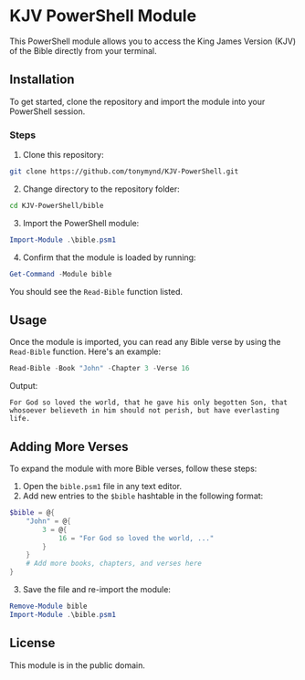 # KJV PowerShell Module

This PowerShell module allows you to access the King James Version (KJV) of the Bible directly from your terminal.

## Installation

To get started, clone the repository and import the module into your PowerShell session.

### Steps

1. Clone this repository:

```bash
git clone https://github.com/tonymynd/KJV-PowerShell.git
```

2. Change directory to the repository folder:

```bash
cd KJV-PowerShell/bible
```

3. Import the PowerShell module:

```powershell
Import-Module .\bible.psm1
```

4. Confirm that the module is loaded by running:

```powershell
Get-Command -Module bible
```

You should see the `Read-Bible` function listed.

## Usage

Once the module is imported, you can read any Bible verse by using the `Read-Bible` function. Here's an example:

```powershell
Read-Bible -Book "John" -Chapter 3 -Verse 16
```

Output:

```
For God so loved the world, that he gave his only begotten Son, that whosoever believeth in him should not perish, but have everlasting life.
```

## Adding More Verses

To expand the module with more Bible verses, follow these steps:

1. Open the `bible.psm1` file in any text editor.
2. Add new entries to the `$bible` hashtable in the following format:

```powershell
$bible = @{
    "John" = @{
        3 = @{
            16 = "For God so loved the world, ..."
        }
    }
    # Add more books, chapters, and verses here
}
```

3. Save the file and re-import the module:

```powershell
Remove-Module bible
Import-Module .\bible.psm1
```

## License

This module is in the public domain.
